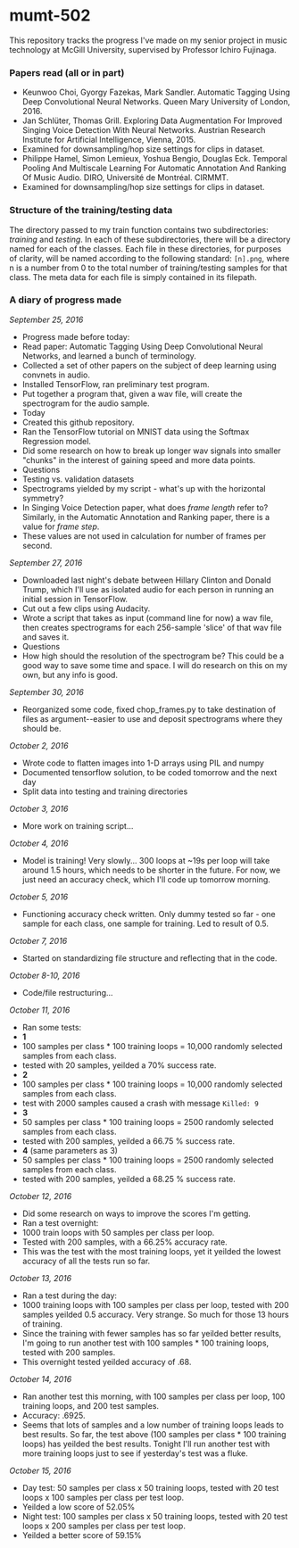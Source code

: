 # mumt-502

This repository tracks the progress I've made on my senior project in music technology at McGill University, supervised by Professor Ichiro Fujinaga. 

### Papers read (all or in part)
* Keunwoo Choi, Gyorgy Fazekas, Mark Sandler. Automatic Tagging Using Deep Convolutional Neural Networks. Queen Mary University of London, 2016.
* Jan Schlüter, Thomas Grill. Exploring Data Augmentation For Improved Singing Voice Detection With Neural Networks. Austrian Research Institute for Artificial Intelligence, Vienna, 2015.
 * Examined for downsampling/hop size settings for clips in dataset.
* Philippe Hamel, Simon Lemieux, Yoshua Bengio, Douglas Eck. Temporal Pooling And Multiscale Learning For Automatic Annotation And Ranking Of Music Audio. DIRO, Université de Montréal. CIRMMT.
 * Examined for downsampling/hop size settings for clips in dataset.

### Structure of the training/testing data
The directory passed to my train function contains two subdirectories: *training* and *testing*. In each of these subdirectories, there will be a directory named for each of the classes. Each file in these directories, for purposes of clarity, will be named according to the following standard: `[n].png`, where n is a number from 0 to the total number of training/testing samples for that class. The meta data for each file is simply contained in its filepath.

### A diary of progress made
*September 25, 2016*

* Progress made before today:
 * Read paper: Automatic Tagging Using Deep Convolutional Neural Networks, and learned a bunch of terminology.
 * Collected a set of other papers on the subject of deep learning using convnets in audio.
 * Installed TensorFlow, ran preliminary test program.
 * Put together a program that, given a wav file, will create the spectrogram for the audio sample.
* Today
 * Created this github repository.
 * Ran the TensorFlow tutorial on MNIST data using the Softmax Regression model.
 * Did some research on how to break up longer wav signals into smaller "chunks" in the interest of gaining speed and more data points.
* Questions
 * Testing vs. validation datasets
 * Spectrograms yielded by my script - what's up with the horizontal symmetry?
 * In Singing Voice Detection paper, what does *frame length* refer to? Similarly, in the Automatic Annotation and Ranking paper, there is a value for *frame step*. 
  * These values are not used in calculation for number of frames per second.

*September 27, 2016*

* Downloaded last night's debate between Hillary Clinton and Donald Trump, which I'll use as isolated audio for each person in running an initial session in TensorFlow.
 * Cut out a few clips using Audacity.
* Wrote a script that takes as input (command line for now) a wav file, then creates spectrograms for each 256-sample 'slice' of that wav file and saves it.
* Questions
 * How high should the resolution of the spectrogram be? This could be a good way to save some time and space. I will do research on this on my own, but any info is good.

*September 30, 2016*

* Reorganized some code, fixed chop\_frames.py to take destination of files as argument--easier to use and deposit spectrograms where they should be.

*October 2, 2016*
* Wrote code to flatten images into 1-D arrays using PIL and numpy
* Documented tensorflow solution, to be coded tomorrow and the next day
* Split data into testing and training directories

*October 3, 2016*
* More work on training script...

*October 4, 2016*
* Model is training! Very slowly... 300 loops at ~19s per loop will take around 1.5 hours, which needs to be shorter in the future. For now, we just need an accuracy check, which I'll code up tomorrow morning.

*October 5, 2016*
* Functioning accuracy check written. Only dummy tested so far - one sample for each class, one sample for training. Led to result of 0.5.

*October 7, 2016*
* Started on standardizing file structure and reflecting that in the code.

*October 8-10, 2016*
* Code/file restructuring...

*October 11, 2016*
* Ran some tests:
 * __1__
  * 100 samples per class * 100 training loops = 10,000 randomly selected samples from each class.
  * tested with 20 samples, yeilded a 70% success rate.
 * __2__
  * 100 samples per class * 100 training loops = 10,000 randomly selected samples from each class.
  * test with 2000 samples caused a crash with message `Killed: 9`
 * __3__
  * 50 samples per class * 100 training loops = 2500 randomly selected samples from each class.
  * tested with 200 samples, yeilded a 66.75 % success rate.
 * __4__ (same parameters as 3)
  * 50 samples per class * 100 training loops = 2500 randomly selected samples from each class.
  * tested with 200 samples, yeilded a 68.25 % success rate.

*October 12, 2016*
* Did some research on ways to improve the scores I'm getting.
* Ran a test overnight:
 * 1000 train loops with 50 samples per class per loop.
 * Tested with 200 samples, with a 66.25% accuracy rate.
 * This was the test with the most training loops, yet it yeilded the lowest accuracy of all the tests run so far.

*October 13, 2016*
* Ran a test during the day:
 * 1000 training loops with 100 samples per class per loop, tested with 200 samples yeilded 0.5 accuracy. Very strange. So much for those 13 hours of training.
* Since the training with fewer samples has so far yeilded better results, I'm going to run another test with 100 samples * 100 training loops, tested with 200 samples.
 * This overnight tested yeilded accuracy of .68.

*October 14, 2016*
* Ran another test this morning, with 100 samples per class per loop, 100 training loops, and 200 test samples.
 * Accuracy: .6925.
 * Seems that lots of samples and a low number of training loops leads to best results. So far, the test above (100 samples per class * 100 training loops) has yeilded the best results. Tonight I'll run another test with more training loops just to see if yesterday's test was a fluke.

*October 15, 2016*
* Day test: 50 samples per class x 50 training loops, tested with 20 test loops x 100 samples per class per test loop.
 * Yeilded a low score of 52.05%
* Night test: 100 samples per class x 50 training loops, tested with 20 test loops x 200 samples per class per test loop.
 * Yeilded a better score of 59.15%


